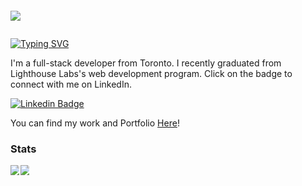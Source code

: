<p style="align: center; color: white; font-size: 200%; ">
<img src="https://user-images.githubusercontent.com/85145076/212754677-02a9d471-7daf-4286-8da9-6b85caf7f7dc.png"><img/>
</p>

<a href="https://git.io/typing-svg"><img src="https://readme-typing-svg.herokuapp.com?font=Fira+Code&pause=1000&width=435&lines=Hello+👋!+My+Name+is+Justin!" alt="Typing SVG" /></a>

I'm a full-stack developer from Toronto. I recently graduated from Lighthouse Labs's web development program. Click on the badge to connect with me on LinkedIn.

[![Linkedin Badge](https://img.shields.io/badge/-jklam-blue?style=flat&logo=Linkedin&logoColor=white&link=https://www.linkedin.com/in/justinkhlam/)](https://www.linkedin.com/in/justinkhlam)

You can find my work and Portfolio [Here](https://portfolio-justinklam.vercel.app/)!

### Stats

<div style="display: flex; flex-direction: row;">
  <a href="https://github.com/justinklam/">
    <img align="center" style="max-width: 90%;" src="https://github-readme-stats-pc.vercel.app/api?username=justinklam&theme=tokyonight" />
  </a>
  <a href="https://github.com/justinklam/">
    <img align="center" style="max-width: 90%;" src="https://github-readme-stats-pc.vercel.app/api/top-langs/?username=justinklam&layout=compact&theme=tokyonight" />
  </a>
</div>

<!--
**justinklam/justinklam** is a ✨ _special_ ✨ repository because its `README.md` (this file) appears on your GitHub profile.

Here are some ideas to get you started:

- 🔭 I’m currently working on ...
- 🌱 I’m currently learning ...
- 👯 I’m looking to collaborate on ...
- 🤔 I’m looking for help with ...
- 💬 Ask me about ...
- 📫 How to reach me: ...
- 😄 Pronouns: ...
- ⚡ Fun fact: ...
-->
